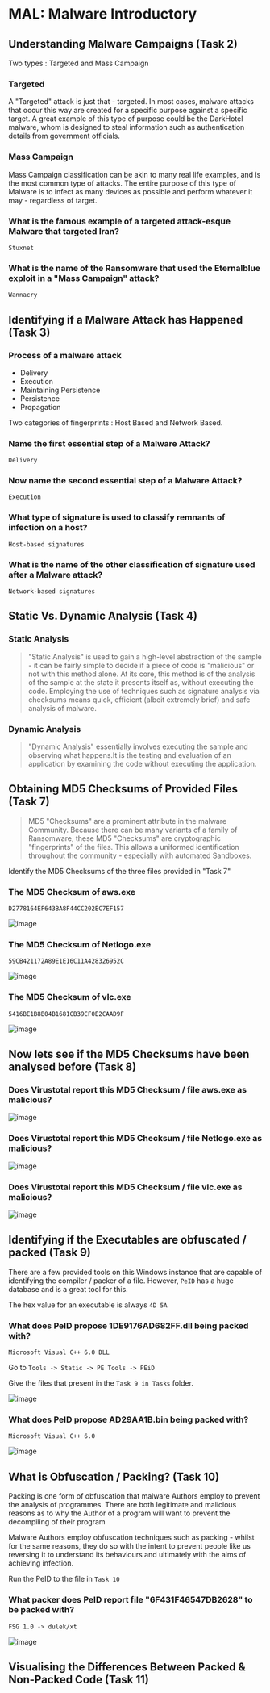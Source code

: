 # MAL: Malware Introductory

## Understanding Malware Campaigns (Task 2)

Two types : Targeted and Mass Campaign

### Targeted

A "Targeted" attack is just that - targeted. In most cases, malware attacks that occur this way are created for a specific purpose against a specific target. A great example of this type of purpose could be the DarkHotel malware, whom is designed to steal information such as authentication details from government officials.

### Mass Campaign

Mass Campaign classification can be akin to many real life examples, and is the most common type of attacks. The entire purpose of this type of Malware is to infect as many devices as possible and perform whatever it may - regardless of target.

### What is the famous example of a targeted attack-esque Malware that targeted Iran?

    Stuxnet
    
### What is the name of the Ransomware that used the Eternalblue exploit in a "Mass Campaign" attack?

    Wannacry
    
## Identifying if a Malware Attack has Happened (Task 3)

### Process of a malware attack

* Delivery
* Execution
* Maintaining Persistence
* Persistence
* Propagation

Two categories of fingerprints : Host Based and Network Based.

### Name the first essential step of a Malware Attack?

    Delivery
    
### Now name the second essential step of a Malware Attack?

    Execution
    
### What type of signature is used to classify remnants of infection on a host?

    Host-based signatures
    
### What is the name of the other classification of signature used after a Malware attack?

    Network-based signatures
    
## Static Vs. Dynamic Analysis (Task 4)

### Static Analysis

> "Static Analysis" is used to gain a high-level abstraction of the sample - it can be fairly simple to decide if a piece of code is "malicious" or not with this method alone. At its core, this method is of the analysis of the sample at the state it presents itself as, without executing the code. Employing the use of techniques such as signature analysis via checksums means quick, efficient (albeit extremely brief) and safe analysis of malware.

### Dynamic Analysis

> "Dynamic Analysis" essentially involves executing the sample and observing what happens.It is the testing and evaluation of an application by examining the code without executing the application.

## Obtaining MD5 Checksums of Provided Files (Task 7)

> MD5 "Checksums" are a prominent attribute in the malware Community. Because there can be many variants of a family of Ransomware, these MD5 "Checksums" are cryptographic "fingerprints" of the files. This allows a uniformed identification throughout the community - especially with automated Sandboxes.

Identify the MD5 Checksums of the three files provided in "Task 7"

### The MD5 Checksum of aws.exe  

    D2778164EF643BA8F44CC202EC7EF157

![image](https://github.com/tousif13/TryHackMe_Writeups/assets/33444140/5684ecaa-3670-4a3a-ad45-ff9063f6852b)

### The MD5 Checksum of Netlogo.exe

    59CB421172A89E1E16C11A428326952C

![image](https://github.com/tousif13/TryHackMe_Writeups/assets/33444140/056b96b9-6ef6-4e11-a1b7-9ccbe5c1c5e3)

### The MD5 Checksum of vlc.exe

    5416BE1B8B04B1681CB39CF0E2CAAD9F

![image](https://github.com/tousif13/TryHackMe_Writeups/assets/33444140/89b538b9-92ca-47c5-a067-60ad6044a56b)

## Now lets see if the MD5 Checksums have been analysed before (Task 8)

### Does Virustotal report this MD5 Checksum / file aws.exe as malicious?

![image](https://github.com/tousif13/TryHackMe_Writeups/assets/33444140/47163f46-4681-4717-91a7-afc1fb97f10c)

### Does Virustotal report this MD5 Checksum / file Netlogo.exe as malicious?

![image](https://github.com/tousif13/TryHackMe_Writeups/assets/33444140/6b57e7ab-3d65-4702-b1ac-cc4a54a66374)

### Does Virustotal report this MD5 Checksum / file vlc.exe as malicious?

![image](https://github.com/tousif13/TryHackMe_Writeups/assets/33444140/fb33c122-ab83-498c-9802-1290500868b3)

## Identifying if the Executables are obfuscated / packed (Task 9)

﻿There are a few provided tools on this Windows instance that are capable of identifying the compiler / packer of a file. However, `PeID` has a huge database and is a great tool for this.

The hex value for an executable is always `4D 5A`

### What does PeID propose 1DE9176AD682FF.dll being packed with?

    Microsoft Visual C++ 6.0 DLL
    
Go to `Tools -> Static -> PE Tools -> PEiD`

Give the files that present in the `Task 9 in Tasks` folder.

![image](https://github.com/tousif13/TryHackMe_Writeups/assets/33444140/f8f10652-669e-46b7-bec4-b824537818fb)

### What does PeID propose AD29AA1B.bin being packed with?

    Microsoft Visual C++ 6.0
    
![image](https://github.com/tousif13/TryHackMe_Writeups/assets/33444140/d792d56a-f5a0-4c49-a9d6-16a232b99611)

## What is Obfuscation / Packing? (Task 10)

Packing is one form of obfuscation that malware Authors employ to prevent the analysis of programmes. There are both legitimate and malicious reasons as to why the Author of a program will want to prevent the decompiling of their program

Malware Authors employ obfuscation techniques such as packing - whilst for the same reasons, they do so with the intent to prevent people like us reversing it to understand its behaviours and ultimately with the aims of achieving infection.

Run the PeID to the file in `Task 10`

### What packer does PeID report file "6F431F46547DB2628" to be packed with?

    FSG 1.0 -> dulek/xt
    
![image](https://github.com/tousif13/TryHackMe_Writeups/assets/33444140/be10ad30-57d0-4b70-aa45-dee1abf820a5)

## Visualising the Differences Between Packed & Non-Packed Code (Task 11)

